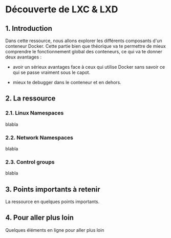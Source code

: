 # Découverte de LXC & LXD

## 1. Introduction
Dans cette ressource, nous allons explorer les différents composants d'un conteneur Docker.
Cette partie bien que théorique va te permettre de mieux comprendre le fonctionnement global des conteneurs, ce qui va te donner deux avantages :

- avoir un sérieux avantages face à ceux qui utilise Docker sans savoir ce qui se passe vraiment sous le capot.


- mieux te debugger dans le conteneur et en dehors.

## 2. La ressource

### 2.1. Linux Namespaces
blabla

### 2.2. Network Namespaces
blabla

### 2.3. Control groups
blabla

## 3. Points importants à retenir
La ressource en quelques points importants.

## 4. Pour aller plus loin
Quelques éléments en ligne pour aller plus loin
